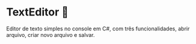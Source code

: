 # TextEditor 📄
Editor de texto simples no console em C#, com três funcionalidades, abrir arquivo, criar novo arquivo e salvar.
